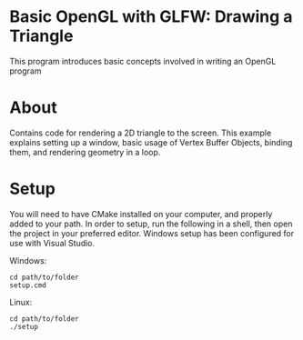 # Basic OpenGL with GLFW: Drawing a Triangle

This program introduces basic concepts involved in writing an OpenGL program

# About

Contains code for rendering a 2D triangle to the screen.
This example explains setting up a window, basic usage of Vertex Buffer Objects, binding them, and rendering geometry in a loop.

# Setup

You will need to have CMake installed on your computer, and properly added to your path.
In order to setup, run the following in a shell, then open the project in your preferred editor.
Windows setup has been configured for use with Visual Studio.

Windows:
```
cd path/to/folder
setup.cmd
```
Linux:
```
cd path/to/folder
./setup
```
